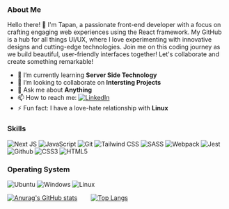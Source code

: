 ### About Me

Hello there! 👋 I'm Tapan, a passionate front-end developer with a focus on crafting engaging web experiences using the React framework. My GitHub is a hub for all things UI/UX, where I love experimenting with innovative designs and cutting-edge technologies. Join me on this coding journey as we build beautiful, user-friendly interfaces together! Let's collaborate and create something remarkable! 

<!-- **DasTapan/DasTapan** is a ✨ _special_ ✨ repository because its `README.md` (this file) appears on your GitHub profile.

Here are some ideas to get you started: -->

- 🔭 I’m currently learning **Server Side Technology**
- 👯 I’m looking to collaborate on **Intersting Projects**
- 💬 Ask me about **Anything**
- 📫 How to reach me: <a  href="https://www.linkedin.com/in/td94/" target="_blank"><img alt="LinkedIn" src="https://img.shields.io/badge/linkedin%20-%230077B5.svg?&style=for-the-badge&logo=linkedin&logoColor=white" /></a>
- ⚡ Fun fact: I have a love-hate relationship with **Linux**

### Skills

<!-- Here are some of the skills and technologies that I have learned and am proficient in:

- Next JS
- JavaScript
- Git
- Linux
- Tailwind
- SASS
- CSS
- Webpack
- Jest
- npm
- HTML
 -->
<div align="left">

<img alt="Next JS" src="https://img.shields.io/badge/next.js-000000?style=for-the-badge&logo=nextdotjs&logoColor=white"/>
<img alt="JavaScript" src="https://img.shields.io/badge/-JavaScript-F7DF1E?logo=javascript&logoColor=black&style=for-the-badge"/>
<img alt="Git" src="https://img.shields.io/badge/-Git-F05032?logo=git&logoColor=white&style=for-the-badge"/>
<img alt="Tailwind CSS" src="https://img.shields.io/badge/-TailwindCSS-06B6D4?logo=tailwind-css&logoColor=black&style=for-the-badge"/>  
<img alt="SASS" src="https://img.shields.io/badge/Sass-CC6699?style=for-the-badge&logo=sass&logoColor=white"/>
<img alt="Webpack" src="https://img.shields.io/badge/Webpack-white?style=for-the-badge&logo=webpack&logoColor=blue"/>
<img alt="Jest" src="https://img.shields.io/badge/Jest-323330?style=for-the-badge&logo=Jest&logoColor=white"/>
<img alt="Github" src="https://img.shields.io/badge/GitHub-100000?style=for-the-badge&logo=github&logoColor=white"/>
<img alt="CSS3" src="https://img.shields.io/badge/-CSS3-1572B6?logo=css3&logoColor=white&style=for-the-badge"/>
<img alt="HTML5" src="https://img.shields.io/badge/-HTML5-E34F26?logo=html5&logoColor=white&style=for-the-badge"/>

</div>


<!-- I am also eager to learn and explore new technologies and frameworks to enhance my skill set. -->

### Operating System

<img alt="Ubuntu" src="https://img.shields.io/badge/Ubuntu-E95420?style=for-the-badge&logo=ubuntu&logoColor=white"/> <img alt="Windows" src="https://img.shields.io/badge/Windows-0078D6?style=for-the-badge&logo=windows&logoColor=white"/> <img alt="Linux" src="https://img.shields.io/badge/Linux-FCC624?style=for-the-badge&logo=linux&logoColor=black"/>
 
[![Anurag's GitHub stats](https://github-readme-stats.vercel.app/api?username=DasTapan&hide=stars&show_icons=true&theme=radical)](https://github.com/anuraghazra/github-readme-stats)&#160;&#160;&#160;&#160;&#160;&#160;&#160;
[![Top Langs](https://github-readme-stats.vercel.app/api/top-langs/?username=DasTapan&layout=donut-vertical&theme=radical)](https://github.com/anuraghazra/github-readme-stats)
 
